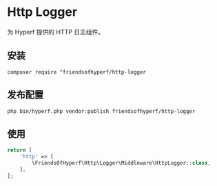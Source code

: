 # Http Logger

为 Hyperf 提供的 HTTP 日志组件。

## 安装

```shell
composer require "friendsofhyperf/http-logger
```

## 发布配置

```shell
php bin/hyperf.php vendor:publish friendsofhyperf/http-logger
```

## 使用

```php
return [
    'http' => [
        \FriendsOfHyperf\Http\Logger\Middleware\HttpLogger::class,
    ],
];
```
